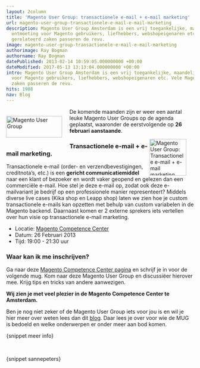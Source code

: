 ```yaml
---
layout: 2column
title: 'Magento User Group: transactionele e-mail + e-mail marketing'
url: magento-user-group-transactionele-e-mail-e-mail-marketing
description: Magento User Group Amsterdam is een vrij toegankelijke, maandelijkse
  ontmoeting voor Magento gebruikers, liefhebbers, webshopeigenaren etc. Vele Magento
  gerelateerd zaken passeren de revu.
image: magento-user-group-transactionele-e-mail-e-mail-marketing
authorimage: Ray Bogman
authorname: Ray Bogman
datePublished: 2013-02-14 10:59:05.000000000 +00:00
dateModified: 2017-05-13 13:13:04.000000000 +00:00
intro: Magento User Group Amsterdam is een vrij toegankelijke, maandelijkse ontmoeting
  voor Magento gebruikers, liefhebbers, webshopeigenaren etc. Vele Magento gerelateerd
  zaken passeren de revu.
hits: 1988
nav: Blog
---
```

<p><a href="index.php?option=com_content&amp;view=article&amp;id=76:magento-user-group-transactionele-e-mail-e-mail-marketing&amp;catid=29:blog&amp;Itemid=121" target="_self" title="Magento User Group: Transactionele e-mail + e-mail marketing" alt="Magento User Group: Transactionele e-mail + e-mail marketing"><img src="images/nieuws/mug.png" alt="Magento User Group" align="left" title="Magento User Group: Transactionele e-mail + e-mail marketing" width="150" height="58" style="margin: 20px 20px 15px 0px;" /></a></p>
<p>De komende maanden zijn er weer een aantal leuke Magento User Groups op de agenda geplaatst, waaronder de eerstvolgende op <strong>26 februari aanstaande</strong>.</p>
<p><a href="index.php?option=com_content&amp;view=article&amp;id=76:magento-user-group-transactionele-e-mail-e-mail-marketing&amp;catid=29:blog&amp;Itemid=121" target="_self" title="Magento User Group: Transactionele e-mail + e-mail marketing" alt="Magento User Group"><img src="images/nieuws/Email.png" alt="Magento User Group: Transactionele e-mail + e-mail marketing" align="right" title="Magento User Group: Transactionele e-mail + e-mail marketing" width="99" height="98" style="margin: 0px 20px 0px 0px;" /></a></p>
<h3>Transactionele e-mail + e-mail marketing.</h3>
<p>Transactionele e-mail (order- en verzendbevestigingen, creditnota’s, etc.) is een <strong>gericht communicatiemiddel</strong> naar een klant of bezoeker en wordt vaker geopend en gelezen dan een commerciële e-mail. Hoe stel je deze e-mail op, zodat ook deze e-mailvariant je bedrijf op een professionele manier representeert? Middels diverse live cases (Kika shop en Leapp shop) laten we zien hoe je custom transactionele e-mails kan opzetten met behulp van custom variabelen in de Magento backend. Daarnaast komen er 2 externe sprekers iets vertellen over hun visie op transactionele e-mail marketing.</p>

<ul class="check">
<div>
<li>Locatie: <a href="http://www.magento-competence-center.com/mcc/show-location/1-competence-center-amsterdam/47" target="_blank" title="Locatie Magento Competence Center">Magento Competence Center</a></li>
<li>Datum: 26 Februari 2013</li>
<li>Tijd: 19:00 - 21:30 uur</li>
</div>
</ul>
<h3>Waar kan ik me inschrijven?</h3>
<p>Ga naar deze <a href="http://www.magento-competence-center.com/mcc/event-subscribe/47-transactionele-e-mail--e-mail-marketing" target="_blank" title="Inschrijven MUG: Transactionele e-mail + e-mail marketing">Magento Competence Center pagina</a> en schrijf je in voor de volgende mug. Kom naar deze Magento User Group en discussiëer hierover mee. Krijg tips en tricks van andere aanwezigen.</p>
<p><strong>Wij zien je met veel plezier in de Magento Competence Center te Amsterdam.</strong></p>
<p>Ben je nog niet zeker of de Magento User Group iets voor jou is en wil je hier meer over weten lees dan dit <a href="http://www.supportdesk.nu/blog/65-magento-user-group" target="_self" title="Blog over Magento User Group">blog</a>. Daar lees je over voor wie de MUG is bedoeld en welke onderwerpen er onder meer aan bod komen.</p>
<p>{snippet meer info}</p>
<p>&nbsp;</p>
<p>{snippet sannepeters}</p>
